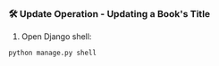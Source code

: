 ### 🛠 Update Operation - Updating a Book's Title

1. Open Django shell:
```bash
python manage.py shell
